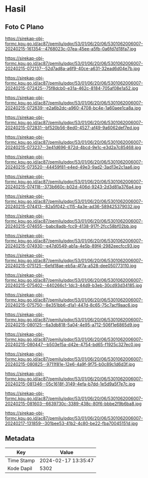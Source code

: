 # Hasil

## Foto C Plano

https://sirekap-obj-formc.kpu.go.id/ac87/pemilu/pdpr/53/01/06/20/06/5301062006007-20240215-161354--4768023c-07ea-45ee-a5fb-0a6fd7d18fa7.jpg

https://sirekap-obj-formc.kpu.go.id/ac87/pemilu/pdpr/53/01/06/20/06/5301062006007-20240215-072137--52d7ad8a-a6f9-40ce-a631-32ead6d04e7b.jpg

https://sirekap-obj-formc.kpu.go.id/ac87/pemilu/pdpr/53/01/06/20/06/5301062006007-20240215-072425--75f8dcb0-e31a-462c-8184-705af08e1a52.jpg

https://sirekap-obj-formc.kpu.go.id/ac87/pemilu/pdpr/53/01/06/20/06/5301062006007-20240215-072639--e2a6b2dc-a960-4708-bc4e-1a60aee1ca8a.jpg

https://sirekap-obj-formc.kpu.go.id/ac87/pemilu/pdpr/53/01/06/20/06/5301062006007-20240215-072831--bf520b56-8ed0-4527-af49-9a6062def7ed.jpg

https://sirekap-obj-formc.kpu.go.id/ac87/pemilu/pdpr/53/01/06/20/06/5301062006007-20240215-073237--3e41d696-872d-4bcd-9e1c-e3d2a7c85468.jpg

https://sirekap-obj-formc.kpu.go.id/ac87/pemilu/pdpr/53/01/06/20/06/5301062006007-20240215-073520--44459f81-e4ed-49e3-9ad2-3ad13e2c1aa6.jpg

https://sirekap-obj-formc.kpu.go.id/ac87/pemilu/pdpr/53/01/06/20/06/5301062006007-20240215-074118--373b660c-b02d-406d-9243-2d3d81a376a4.jpg

https://sirekap-obj-formc.kpu.go.id/ac87/pemilu/pdpr/53/01/06/20/06/5301062006007-20240215-074413--82a5f042-c115-4a3e-ad36-589425379032.jpg

https://sirekap-obj-formc.kpu.go.id/ac87/pemilu/pdpr/53/01/06/20/06/5301062006007-20240215-074655--babc8adb-fcc9-4138-917f-2fcc58bf02bb.jpg

https://sirekap-obj-formc.kpu.go.id/ac87/pemilu/pdpr/53/01/06/20/06/5301062006007-20240215-074930--e47d0549-ab1a-4e5b-89f4-2982eecfcc93.jpg

https://sirekap-obj-formc.kpu.go.id/ac87/pemilu/pdpr/53/01/06/20/06/5301062006007-20240215-075125--6efd18ae-eb5a-4f7a-a528-dee050773110.jpg

https://sirekap-obj-formc.kpu.go.id/ac87/pemilu/pdpr/53/01/06/20/06/5301062006007-20240215-075402--440266c1-1dc3-44d9-b3eb-30cd93d34185.jpg

https://sirekap-obj-formc.kpu.go.id/ac87/pemilu/pdpr/53/01/06/20/06/5301062006007-20240215-075750--8e351bb6-d1a1-447d-8c65-75c7acf9aac6.jpg

https://sirekap-obj-formc.kpu.go.id/ac87/pemilu/pdpr/53/01/06/20/06/5301062006007-20240215-080125--6a3db818-5a04-4e95-a712-506f1e6865d9.jpg

https://sirekap-obj-formc.kpu.go.id/ac87/pemilu/pdpr/53/01/06/20/06/5301062006007-20240215-080447--b503e15a-d42e-4754-bd65-f1925c327ec0.jpg

https://sirekap-obj-formc.kpu.go.id/ac87/pemilu/pdpr/53/01/06/20/06/5301062006007-20240215-080825--9711f81e-12e6-4a9f-9f75-b0c89c1d6d3f.jpg

https://sirekap-obj-formc.kpu.go.id/ac87/pemilu/pdpr/53/01/06/20/06/5301062006007-20240215-081346--05c1618f-3149-4efa-b7dd-1e5d9a5f7e7c.jpg

https://sirekap-obj-formc.kpu.go.id/ac87/pemilu/pdpr/53/01/06/20/06/5301062006007-20240215-081603--6639730c-3389-438c-80f6-bbbe2f9b6ba8.jpg

https://sirekap-obj-formc.kpu.go.id/ac87/pemilu/pdpr/53/01/06/20/06/5301062006007-20240217-131859--301bee53-41b2-4c80-be22-fba70045151d.jpg


## Metadata

| Key        | Value               |
| ---------- | ------------------- |
| Time Stamp | 2024-02-17 13:35:47 |
| Kode Dapil | 5302                |



